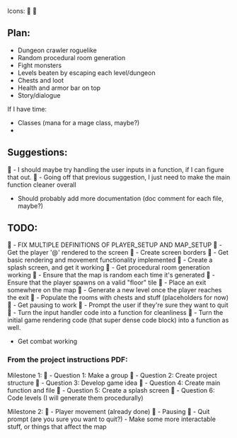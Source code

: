 Icons:



## Plan:
  - Dungeon crawler roguelike
  - Random procedural room generation
  - Fight monsters
  - Levels beaten by escaping each level/dungeon
  - Chests and loot
  - Health and armor bar on top
  - Story/dialogue

  If I have time:
  - Classes (mana for a mage class, maybe?)
  - 

## Suggestions:
   - I should maybe try handling the user inputs in a function, if I can figure
    that out.
   - Going off that previous suggestion, I just need to make the main function
    cleaner overall
  - Should probably add more documentation (doc comment for each file, maybe?)


## TODO:
   - FIX MULTIPLE DEFINITIONS OF PLAYER_SETUP AND MAP_SETUP
   - Get the player '@' rendered to the screen
   - Create screen borders
   - Get basic rendering and movement functionality implemented
   - Create a splash screen, and get it working
   - Get procedural room generation working
     - Ensure that the map is random each time it's generated
     - Ensure that the player spawns on a valid "floor" tile
     - Place an exit somewhere on the map
     - Generate a new level once the player reaches the exit
     - Populate the rooms with chests and stuff (placeholders for now)
   - Get pausing to work 
   - Prompt the user if they're sure they want to quit
   - Turn the input handler code into a function for cleanliness
   - Turn the initial game rendering code (that super dense code block) into a 
   function as well.
  - Get combat working


### From the project instructions PDF:
  Milestone 1:
     - Question 1: Make a group
     - Question 2: Create project structure
     - Question 3: Develop game idea
     - Question 4: Create main function and file
     - Question 5: Create a splash screen
     - Question 6: Code levels (I will generate them procedurally)

  Milestone 2:
    - Player movement (already done)
    - Pausing
    - Quit prompt (are you sure you want to quit?)
    - Make some more interactable stuff, or things that affect the map
